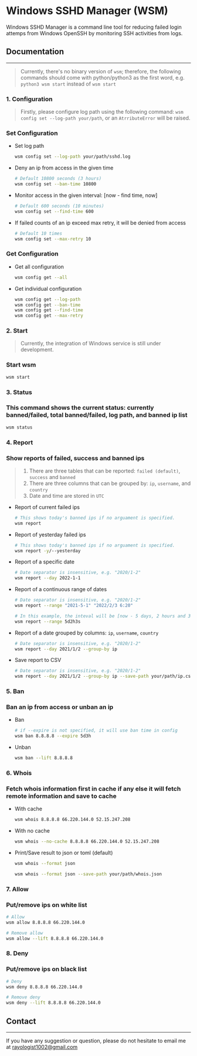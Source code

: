 # Windows SSHD Manager (WSM)

Windows SSHD Manager is a command line tool for reducing failed login attemps from Windows OpenSSH by monitoring SSH activities from logs.

## Documentation

---

> Currently, there's no binary version of `wsm`; therefore, the following commands should come with python/python3 as the first word, e.g. `python3 wsm start` instead of `wsm start`

### 1. Configuration

> Firstly, please configure log path using the following command: `wsm config set --log-path your/path`, or an `AtrributeError` will be raised.

### Set Configuration

* Set log path

    ```bash
    wsm config set --log-path your/path/sshd.log
    ```

* Deny an ip from access in the given time

    ```bash
    # Default 10800 seconds (3 hours)
    wsm config set --ban-time 10800
    ```

* Monitor access in the given interval: [now - find time, now]

    ```bash
    # Default 600 seconds (10 minutes)
    wsm config set --find-time 600
    ```

* If failed counts of an ip exceed max retry, it will be denied from access

    ```bash
    # Default 10 times
    wsm config set --max-retry 10
    ```

### Get Configuration

* Get all configuration

    ```bash
    wsm config get --all
    ```

* Get individual configuration

    ```bash
    wsm config get --log-path
    wsm config get --ban-time
    wsm config get --find-time
    wsm config get --max-retry
    ```

### 2. Start

> Currently, the integration of Windows service is still under development.

### Start wsm

```bash
wsm start
```

### 3. Status

### This command shows the current status: currently banned/failed, total banned/failed, log path, and banned ip list

```bash
wsm status
```

### 4. Report

### Show reports of failed, success and banned ips


> 1. There are three tables that can be reported: `failed (default)`, `success` and `banned`
> 2. There are three columns that can be grouped by: `ip`, `username`, and `country`
> 3. Date and time are stored in `UTC`


* Report of current failed ips

    ```bash
    # This shows today's banned ips if no arguament is specified.
    wsm report
    ```

* Report of yesterday failed ips

    ```bash
    # This shows today's banned ips if no arguament is specified.
    wsm report -y/--yesterday
    ```

* Report of a specific date

    ```bash
    # Date separator is insensitive, e.g. "2020/1-2"
    wsm report --day 2022-1-1
    ```

* Report of a continuous range of dates

    ```bash
    # Date separator is insensitive, e.g. "2020/1-2"
    wsm report --range "2021-5-1" "2022/2/3 6:20"
    ```

    ```bash
    # In this example, the inteval will be [now - 5 days, 2 hours and 3 seconds, now]
    wsm report --range 5d2h3s
    ```

* Report of a date grouped by columns: `ip`, `username`, `country`

    ```bash
    # Date separator is insensitive, e.g. "2020/1-2"
    wsm report --day 2021/1/2 --group-by ip
    ```

* Save report to CSV

    ```bash
    # Date separator is insensitive, e.g. "2020/1-2"
    wsm report --day 2021/1/2 --group-by ip --save-path your/path/ip.csv
    ```

### 5. Ban

### Ban an ip from access or unban an ip

* Ban

    ```bash
    # if --expire is not specified, it will use ban time in config
    wsm ban 8.8.8.8 --expire 5d3h
    ```

* Unban

    ```bash
    wsm ban --lift 8.8.8.8
    ```

### 6. Whois

### Fetch whois information first in cache if any else it will fetch remote information and save to cache

* With cache
  
    ```bash
    wsm whois 8.8.8.8 66.220.144.0 52.15.247.208
    ```

* With no cache
  
    ```bash
    wsm whois --no-cache 8.8.8.8 66.220.144.0 52.15.247.208
    ```

* Print/Save result to json or toml (default)

    ```bash
    wsm whois --format json
    ```

    ```bash
    wsm whois --format json --save-path your/path/whois.json
    ```

### 7. Allow

### Put/remove ips on white list

```bash
# Allow
wsm allow 8.8.8.8 66.220.144.0

# Remove allow
wsm allow --lift 8.8.8.8 66.220.144.0
```

### 8. Deny

### Put/remove ips on black list

```bash
# Deny
wsm deny 8.8.8.8 66.220.144.0

# Remove deny
wsm deny --lift 8.8.8.8 66.220.144.0
```

## Contact

---
If you have any suggestion or question, please do not hesitate to email me at rayologist1002@gmail.com